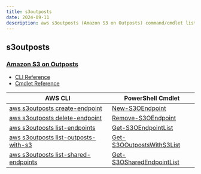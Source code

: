 ```yaml
---
title: s3outposts
date: 2024-09-11
description: aws s3outposts (Amazon S3 on Outposts) command/cmdlet list.
---
```


## s3outposts

### [Amazon S3 on Outposts](https://aws.amazon.com/outposts/)

* [CLI Reference](https://awscli.amazonaws.com/v2/documentation/api/latest/reference/s3outposts/index.html)
* [Cmdlet Reference](https://docs.aws.amazon.com/powershell/latest/reference/items/S3Outposts_cmdlets.html)

|AWS CLI|PowerShell Cmdlet|
|----|----|
|[aws s3outposts create-endpoint](https://awscli.amazonaws.com/v2/documentation/api/latest/reference/s3outposts/create-endpoint.html)|[New-S3OEndpoint](https://docs.aws.amazon.com/powershell/latest/reference/items/New-S3OEndpoint.html)|
|[aws s3outposts delete-endpoint](https://awscli.amazonaws.com/v2/documentation/api/latest/reference/s3outposts/delete-endpoint.html)|[Remove-S3OEndpoint](https://docs.aws.amazon.com/powershell/latest/reference/items/Remove-S3OEndpoint.html)|
|[aws s3outposts list-endpoints](https://awscli.amazonaws.com/v2/documentation/api/latest/reference/s3outposts/list-endpoints.html)|[Get-S3OEndpointList](https://docs.aws.amazon.com/powershell/latest/reference/items/Get-S3OEndpointList.html)|
|[aws s3outposts list-outposts-with-s3](https://awscli.amazonaws.com/v2/documentation/api/latest/reference/s3outposts/list-outposts-with-s3.html)|[Get-S3OOutpostsWithS3List](https://docs.aws.amazon.com/powershell/latest/reference/items/Get-S3OOutpostsWithS3List.html)|
|[aws s3outposts list-shared-endpoints](https://awscli.amazonaws.com/v2/documentation/api/latest/reference/s3outposts/list-shared-endpoints.html)|[Get-S3OSharedEndpointList](https://docs.aws.amazon.com/powershell/latest/reference/items/Get-S3OSharedEndpointList.html)|

